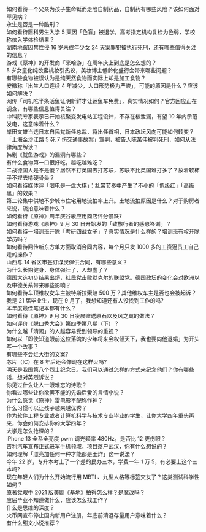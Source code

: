 如何看待一个父亲为孩子生命铤而走险自制药品，自制药有哪些风险？该如何面对罕见病？  
永生是否是一种酷刑？  
如何看待医科男生入学 5 天因「色盲」被退学，高考指定机构复检为色弱，学校称依入学体检结果？  
湖南地窖囚禁性侵 16 岁未成年少女 24 天案罪犯被执行死刑，还有哪些值得关注的信息？  
游戏《原神》的开发商「米哈游」在周年庆上到底是怎么想的？  
5 岁女童化纯欲蜜桃妆引热议，美妆博主低龄化盛行会带来哪些问题？  
有哪些食物被误认为是纯天然食物而实际上却是加工食物？  
安徽称「出生人口连续 4 年减少，人口形势极为严峻」，可能的原因是什么？应该如何解决？  
网传「司机吃半条活鱼证明新鲜才让运鱼车免费」，真实情况如何？官方回应正在调查，有哪些信息值得关注？  
中科院专家表示已开始核聚变发电站工程设计，不存在核泄漏，有望 10 年内示范发电，这意味着什么？  
岸田文雄当选日本自民党新任总裁，将出任首相，日本政坛风向可能如何转变？  
「上海金沙江路 5 死 7 伤交通事故案」宣判，被告人陈某伟被判死刑，如何从法律角度解读？  
韩剧《鱿鱼游戏》的漏洞有哪些？  
有什么食物第一口很好吃，越吃越难吃？  
二战德国人是不是傻？居然不打英国去打苏联，苏联不比英国难打多了？放着软柿子不捏去啃硬骨头？  
如何看待媒体评「限电是一盘大棋」：乱带节奏中产生了不小的「低级红」「高级黑」的效果？  
第二轮集中供地不少城市住宅用地流拍率上升。土地流拍原因是什么？对于购房者来说，流拍意味着什么？  
如何看待《原神》周年庆谷歌应用商店评分暴跌?  
如何看待游戏《原神》9 月 30 日开始发的「致旅行者的感恩答谢」？  
如何看待一培训班开除「考研四战女子」？真实情况是什么样的？培训班有权开除学员吗？  
如何看待网传新东方单方面取消合同内容，每个月只发 1000 多的工资逼员工自己走的操作？  
山西与 14 省区市签订煤炭保供合同，有哪些意义？  
为什么长期健身，身体强壮了，人却虚了？  
德国大选初步结果出炉，社民党击败默克尔的联盟党。德国政坛的变化会对欧洲以及中德关系带来哪些影响？  
如何看待车顶维权女车主被特斯拉索赔 500 万？其他维权车主是否也会被起诉？  
我是 21 届毕业生，现在 9 月了，我想知道还有人没找到工作的吗?  
本年度最佳笔记本都有什么？  
如何看待《原神》9 月 30 日凌晨赠送原石以及风之翼的做法？  
如何评价《脱口秀大会》第四季第八期（下）？  
为什么越「清闲」的人越容易受到领导的重视？  
如何以「即使知道眼前这位落魄的少年将来会权倾天下，我也要向他退婚」为开头写一个故事？  
有哪些不会烂大街的文案?  
芯片（IC）在 8 年后还会像现在这样火吗?  
明天是我国第八个烈士纪念日。我们可以通过怎样的方式来纪念他们？你有哪些话，想对英烈诉说？  
你见过什么让人一眼难忘的诗歌？  
你看过哪些让你欲罢不能的先婚后爱的言情小说？  
为什么感觉《原神》雷电影不配称作神？  
什么习惯可以让孩子越来越优秀？  
作为软件工程专业或者计算机科学与技术专业毕业的学生，让你大学四年重头再来，你会如何安排你的大学四年？  
大学是怎么抢课的？  
iPhone 13 全系全亮度 pwm 调光频率 480Hz，是否比 12 更伤眼？  
吉利汽车宣布正式进军手机领域，项目落户武汉，你有什么想说的？  
如何理解「漂亮加任何一种才能都是王炸」这一说法？  
今年 22 岁，专升本考上了一个差的民办三本，学费一年 1 万 5，有必要上这个三本吗?  
现在年轻人们为什么开始流行用 MBTI 、九型人格等标签交友了？这类测试科学性如何？  
原著党眼中 2021 版美剧《基地》拍得怎么样？是魔改吗？  
应届毕业不知道做什么，应该怎么找工作？  
什么是思维的深度？  
火币网宣布停止国内新用户注册，年底前清退存量用户意味着什么？  
有什么甜文小说推荐？  
